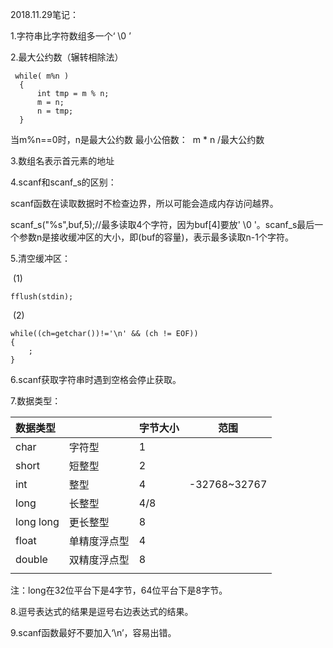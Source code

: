 2018.11.29笔记：

1.字符串比字符数组多一个‘ \0 ’

2.最大公约数（辗转相除法）

 

```
 while( m%n )
  {
      int tmp = m % n;
      m = n;
      n = tmp;
  }
```

当m%n==0时，n是最大公约数
最小公倍数：
​      m * n /最大公约数

3.数组名表示首元素的地址

4.scanf和scanf_s的区别：

  scanf函数在读取数据时不检查边界，所以可能会造成内存访问越界。

  scanf_s("%s",buf,5);//最多读取4个字符，因为buf[4]要放' \0 '。scanf_s最后一个参数n是接收缓冲区的大小，即(buf的容量)，表示最多读取n-1个字符。



5.清空缓冲区：

​	(1)

```
fflush(stdin);
```



​	(2)

```
while((ch=getchar())!='\n' && (ch != EOF))
{
    ;
}
```

6.scanf获取字符串时遇到空格会停止获取。

7.数据类型：

| 数据类型  |              | 字节大小 | 范围         |
| :-------- | ------------ | -------- | ------------ |
| char      | 字符型       | 1        |              |
| short     | 短整型       | 2        |              |
| int       | 整型         | 4        | -32768~32767 |
| long      | 长整型       | 4/8      |              |
| long long | 更长整型     | 8        |              |
| float     | 单精度浮点型 | 4        |              |
| double    | 双精度浮点型 | 8        |              |
|           |              |          |              |

注：long在32位平台下是4字节，64位平台下是8字节。

8.逗号表达式的结果是逗号右边表达式的结果。

9.scanf函数最好不要加入‘\n’，容易出错。